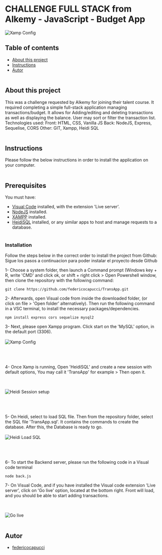 <h1>CHALLENGE FULL STACK from Alkemy - JavaScript - Budget App</h1>

<img src="https://i.ibb.co/N3h0mJx/Screenshot-2022-08-01-160937.png" alt="Xamp Config">

## Table of contents

- [About this project](#about)
- [Instructions](#instructions)
- [Autor](#autor)
<br><br>


##  About this project <a name = "about"></a>

This was a challenge requested by Alkemy for joining their talent course. It required completing a simple full-stack application  managing transactions/budget. It allows for Adding/editing and deleting transactions as well as displaying the balance. User may sort or filter the transaction list.
Technologies used:
Front: HTML, CSS, Vanilla JS
Back: NodeJS, Express, Sequelise, CORS
Other: GIT, Xampp, Heidi SQL
<br><br>

## Instructions <a name = "instructions"></a>

Please follow the below instructions in order to install the application on your computer.
<br><br>

## Prerequisites

You must have:
- [Visual Code](https://code.visualstudio.com/) installed, with the extension 'Live server'.
- [NodeJS](https://nodejs.org/) installed.
- [XAMPP](https://www.apachefriends.org/es/index.html) installed.
- [HeidiSQL](https://www.heidisql.com/download.php)  installed, or any similar apps to host and manage requests to a database.
<br><br>

### Installation

Follow the steps below in the correct order to install the project from Github:
Sigue los pasos a continuacion para poder instalar el proyecto desde Github

1- Choose a system folder, then launch a Command prompt (Windows key + R, write 'CMD' and click ok, or shift + right click > Open Powershell window, then clone the repository with the following command:

```
git clone https://github.com/federicocapucci/TransApp.git
```

2- Afterwards, open Visual code from inside the downloaded folder, (or click on file > 'Open folder' alternatively). Then run the following command in a VSC terminal, to install the necessary packages/dependencies.

```
npm install express cors sequelize mysql2 
```

3- Next, please open Xampp program. Click start on the 'MySQL' option, in the default port (3306).
<br><br>
<img src="https://i.ibb.co/3FTvgRt/Xampp.png" alt="Xamp Config">
<br><br><br><br>

4- Once Xamp is running, Open 'HeidiSQL' and create a new session with default options, You may call it 'TransApp' for example > Then open it.

<br><br>
<img src="https://i.ibb.co/jJq9XQv/Screenshot-2022-08-01-155747.png" alt="Heidi Session setup">
<br><br><br><br>

5- On Heidi, select to load SQL file. Then from the repository folder, select the SQL file 'TransApp.sql'. It contains the commands to create the database. After this, the Database is ready to go.
<br><br>
<img src="https://i.ibb.co/JBYGsZs/Heidi-Load-SQLFile.png" alt="Heidi Load SQL">
<br><br><br><br>

6- To start the Backend server, please run the following code in a Visual code terminal

```
node back.js
```
7- On Visual Code, and if you have installed the Visual code extension 'Live server', click on 'Go live' option, located at the bottom right. Front will load, and you should be able to start adding transactions.

<br><br>
<img src="https://i.ibb.co/sy7Q2VP/Screenshot-2022-08-01-155331.png" alt="Go live">
<br><br>

## Autor <a name = "autor"></a>

- [federicocapucci](https://github.com/federicocapucci)
